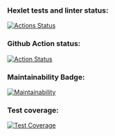 ### Hexlet tests and linter status:
[![Actions Status](https://github.com/andomiele/frontend-project-46/actions/workflows/hexlet-check.yml/badge.svg)](https://github.com/andomiele/frontend-project-46/actions)

### Github Action status:
[![Action Status](https://github.com/andomiele/frontend-project-46/actions/workflows/nodejs.yml/badge.svg)](https://github.com/andomiele/frontend-project-46/actions)

### Maintainability Badge:
[![Maintainability](https://api.codeclimate.com/v1/badges/2be8e9df569e19dce7a7/maintainability)](https://codeclimate.com/github/andomiele/frontend-project-46/maintainability)

### Test coverage: 
[![Test Coverage](https://api.codeclimate.com/v1/badges/2be8e9df569e19dce7a7/test_coverage)](https://codeclimate.com/github/andomiele/frontend-project-46/test_coverage)